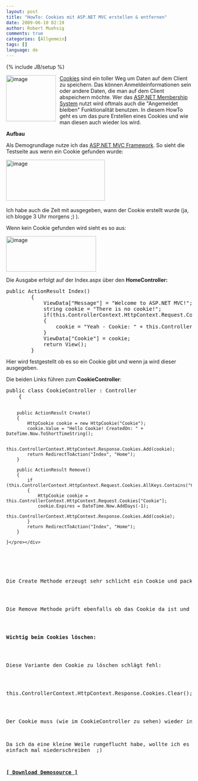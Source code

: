 ```yaml
---
layout: post
title: "HowTo: Cookies mit ASP.NET MVC erstellen & entfernen"
date: 2009-06-10 02:19
author: Robert Muehsig
comments: true
categories: [Allgemein]
tags: []
language: de
---
```

{% include JB/setup %}
<p><a href="{{BASE_PATH}}/assets/wp-images-de/image759.png"><img style="border-right: 0px; border-top: 0px; margin: 0px 10px 0px 0px; border-left: 0px; border-bottom: 0px" height="125" alt="image" src="{{BASE_PATH}}/assets/wp-images-de/image-thumb737.png" width="135" align="left" border="0" /></a><a href="http://de.wikipedia.org/wiki/HTTP-Cookie">Cookies</a> sind ein toller Weg um Daten auf dem Client zu speichern. Das k&#246;nnen Anmeldeinformationen sein oder andere Daten, die man auf dem Client abspeichern m&#246;chte. Wer das <a href="{{BASE_PATH}}/2008/02/07/howto-aspnet-membership-roles-profiles-einrichten-rollensystem-allgemeines-demoprojekt/">ASP.NET Membership System</a> nutzt wird oftmals auch die &quot;Angemeldet bleiben&quot; Funktionalit&#228;t benutzen. In diesem HowTo geht es um das pure Erstellen eines Cookies und wie man diesen auch wieder los wird.</p> 
<!--more-->
  <p><strong>Aufbau</strong></p>  <p>Als Demogrundlage nutze ich das <a href="http://asp.net/mvc">ASP.NET MVC Framework</a>. So sieht die Testseite aus wenn ein Cookie gefunden wurde:</p>  <p><a href="{{BASE_PATH}}/assets/wp-images-de/image760.png"><img style="border-right: 0px; border-top: 0px; border-left: 0px; border-bottom: 0px" height="111" alt="image" src="{{BASE_PATH}}/assets/wp-images-de/image-thumb738.png" width="268" border="0" /></a>&#160;</p>  <p>Ich habe auch die Zeit mit ausgegeben, wann der Cookie erstellt wurde (ja, ich blogge 3 Uhr morgens ;) ).</p>  <p>Wenn kein Cookie gefunden wird sieht es so aus:</p>  <p><a href="{{BASE_PATH}}/assets/wp-images-de/image761.png"><img style="border-right: 0px; border-top: 0px; border-left: 0px; border-bottom: 0px" height="96" alt="image" src="{{BASE_PATH}}/assets/wp-images-de/image-thumb739.png" width="244" border="0" /></a> </p>  <p>Die Ausgabe erfolgt auf der Index.aspx &#252;ber den <strong>HomeController:</strong></p>  <div class="wlWriterSmartContent" id="scid:812469c5-0cb0-4c63-8c15-c81123a09de7:bc44e6f4-cf74-46b8-8a2b-31c45033c38c" style="padding-right: 0px; display: inline; padding-left: 0px; float: none; padding-bottom: 0px; margin: 0px; padding-top: 0px"><pre name="code" class="c#">public ActionResult Index()
        {
            ViewData["Message"] = "Welcome to ASP.NET MVC!";
            string cookie = "There is no cookie!";
            if(this.ControllerContext.HttpContext.Request.Cookies.AllKeys.Contains("Cookie"))
            {
                cookie = "Yeah - Cookie: " + this.ControllerContext.HttpContext.Request.Cookies["Cookie"].Value;
            }
            ViewData["Cookie"] = cookie;
            return View();
        }</pre></div>

<p>Hier wird festgestellt ob es so ein Cookie gibt und wenn ja wird dieser ausgegeben.</p>

<p>Die beiden Links f&#252;hren zum <strong>CookieController</strong>:</p>

<p>
  <div class="wlWriterSmartContent" id="scid:812469c5-0cb0-4c63-8c15-c81123a09de7:7a7d7cd9-0e7b-4b56-8b53-7f6ae48dd55d" style="padding-right: 0px; display: inline; padding-left: 0px; float: none; padding-bottom: 0px; margin: 0px; padding-top: 0px"><pre name="code" class="c#">public class CookieController : Controller
    {

        public ActionResult Create()
        {
            HttpCookie cookie = new HttpCookie("Cookie");
            cookie.Value = "Hello Cookie! CreatedOn: " + DateTime.Now.ToShortTimeString();

            this.ControllerContext.HttpContext.Response.Cookies.Add(cookie);
            return RedirectToAction("Index", "Home");
        }

        public ActionResult Remove()
        {
            if (this.ControllerContext.HttpContext.Request.Cookies.AllKeys.Contains("Cookie"))
            {
                HttpCookie cookie = this.ControllerContext.HttpContext.Request.Cookies["Cookie"];
                cookie.Expires = DateTime.Now.AddDays(-1);
                this.ControllerContext.HttpContext.Response.Cookies.Add(cookie);
            }
            return RedirectToAction("Index", "Home");
        }

    }</pre></div>
</p>

<p>Die Create Methode erzeugt sehr schlicht ein Cookie und packt diesen in die Response und leitet dann wieder zum Index View um.</p>

<p>Die Remove Methode pr&#252;ft ebenfalls ob das Cookie da ist und wenn ja, wird dieses gel&#246;scht.</p>

<p><strong>Wichtig beim Cookies l&#246;schen:</strong></p>

<p>Diese Variante den Cookie zu l&#246;schen schl&#228;gt fehl:</p>

<div class="wlWriterSmartContent" id="scid:812469c5-0cb0-4c63-8c15-c81123a09de7:74b4ed9e-53fc-44d7-a7f7-9f0be9a6bbd0" style="padding-right: 0px; display: inline; padding-left: 0px; float: none; padding-bottom: 0px; margin: 0px; padding-top: 0px"><pre name="code" class="c#">this.ControllerContext.HttpContext.Response.Cookies.Clear();</pre></div>

<p>Der Cookie muss (wie im CookieController zu sehen) wieder in die Response zur&#252;ck und das <a href="http://msdn.microsoft.com/en-us/library/system.web.httpcookie.expires.aspx">Ablaufdatum</a> muss gesetzt werden. Ich setze es einfach auf gestern, sodass der Browser das Cookie sofort verwirft.

  <br />Da ich da eine kleine Weile rumgeflucht habe, wollte ich es einfach mal niederschreiben&#160; ;)</p>

<p><a href="{{BASE_PATH}}/assets/files/democode/cookies/cookies.zip"><strong>[ Download Demosource ]</strong></a></p>
